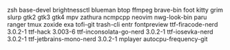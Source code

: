 zsh base-devel brightnessctl blueman btop ffmpeg brave-bin foot kitty grim slurp gtk2 gtk3 gtk4 mpv zathura ncmpcpp neovim nwg-look-bin paru ranger tmux zoxide exa tofi-git trash-cli entr fontpreview ttf-firacode-nerd 3.0.2-1 ttf-hack 3.003-6 ttf-inconsolata-go-nerd 3.0.2-1 ttf-iosevka-nerd 3.0.2-1 ttf-jetbrains-mono-nerd 3.0.2-1 mplayer autocpu-frequency-git
